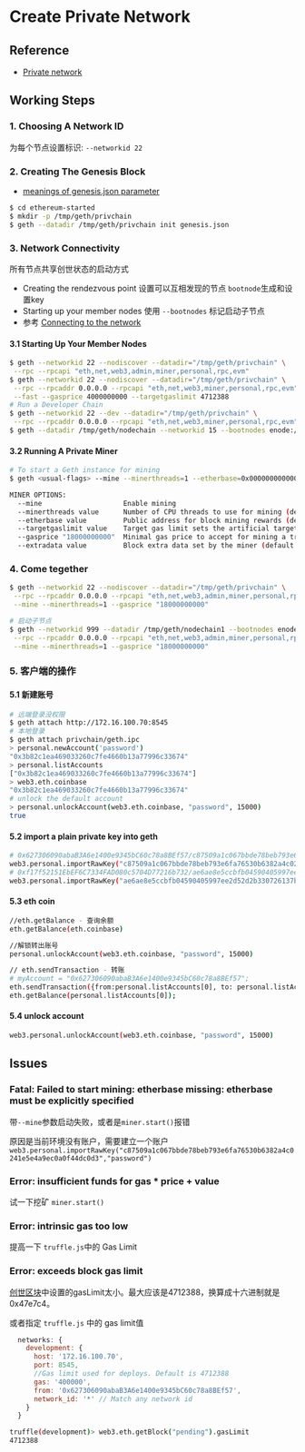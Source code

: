 # Create Private Network

## Reference
 * [Private network](https://github.com/ethereum/go-ethereum/wiki/Private-network)

## Working Steps

### 1. Choosing A Network ID
为每个节点设置标识: `--networkid 22`

### 2. Creating The Genesis Block
 * [meanings of genesis.json parameter](https://ethereum.stackexchange.com/questions/2376/what-does-each-genesis-json-parameter-mean)


```bash
$ cd ethereum-started
$ mkdir -p /tmp/geth/privchain
$ geth --datadir /tmp/geth/privchain init genesis.json
```

### 3. Network Connectivity
所有节点共享创世状态的启动方式

 * Creating the rendezvous point 设置可以互相发现的节点 `bootnode`生成和设置key
 * Starting up your member nodes 使用 `--bootnodes` 标记启动子节点
 * 参考 [Connecting to the network](https://github.com/ethereum/go-ethereum/wiki/Connecting-to-the-network)

#### 3.1 Starting Up Your Member Nodes

```bash
$ geth --networkid 22 --nodiscover --datadir="/tmp/geth/privchain" \
 --rpc --rpcapi "eth,net,web3,admin,miner,personal,rpc,evm"
$ geth --networkid 22 --nodiscover --datadir="/tmp/geth/privchain" \
 --rpc --rpcaddr 0.0.0.0 --rpcapi "eth,net,web3,miner,personal,rpc,evm" \
 --fast --gasprice 4000000000 --targetgaslimit 4712388
# Run a Developer Chain
$ geth --networkid 22 --dev --datadir="/tmp/geth/privchain" \
 --rpc --rpcaddr 0.0.0.0 --rpcapi "eth,net,web3,miner,personal,rpc,evm"
$ geth --datadir /tmp/geth/nodechain --networkid 15 --bootnodes enode://bbe96dd69725b951038dfb8129be480aefe4f1e7e5dd8c7203772148e08de7e85a63af843dbc53b012fdcc4e81825d4de5de37f46aa59e00f833571de69a256e@[::]:30303
```

#### 3.2 Running A Private Miner

```bash
# To start a Geth instance for mining
$ geth <usual-flags> --mine --minerthreads=1 --etherbase=0x0000000000000000000000000000000000000000

MINER OPTIONS:
  --mine                    Enable mining
  --minerthreads value      Number of CPU threads to use for mining (default: 8)
  --etherbase value         Public address for block mining rewards (default = first account created) (default: "0")
  --targetgaslimit value    Target gas limit sets the artificial target gas floor for the blocks to mine (default: 4712388)
  --gasprice "18000000000"  Minimal gas price to accept for mining a transactions
  --extradata value         Block extra data set by the miner (default = client version)
```

### 4. Come tegether

```bash
$ geth --networkid 22 --nodiscover --datadir="/tmp/geth/privchain" \
 --rpc --rpcaddr 0.0.0.0 --rpcapi "eth,net,web3,admin,miner,personal,rpc,evm" \
 --mine --minerthreads=1 --gasprice "18000000000"

# 启动子节点
$ geth --networkid 999 --datadir /tmp/geth/nodechain1 --bootnodes enode://8f3817bcccba64cf5de7316de3a0a1215e295f33f83345e97f9e5c60b70a53a03a47db851da97087ea2ac2881d1a8c848eaa9e6c282a26b04c3db188bdd22cfb@172.16.100.70:30303  \
 --rpc --rpcaddr 0.0.0.0 --rpcapi "eth,net,web3,admin,miner,personal,rpc,evm" \
 --mine --minerthreads=1 --gasprice "18000000000"
```

### 5. 客户端的操作

#### 5.1 新建账号
```bash
# 远端登录没权限
$ geth attach http://172.16.100.70:8545
# 本地登录
$ geth attach privchain/geth.ipc
> personal.newAccount('password')
"0x3b82c1ea469033260c7fe4660b13a77996c33674"
> personal.listAccounts
["0x3b82c1ea469033260c7fe4660b13a77996c33674"]
> web3.eth.coinbase
"0x3b82c1ea469033260c7fe4660b13a77996c33674"
# unlock the default account
> personal.unlockAccount(web3.eth.coinbase, "password", 15000)
true
```

#### 5.2 import a plain private key into geth
```bash
# 0x627306090abaB3A6e1400e9345bC60c78a8BEf57/c87509a1c067bbde78beb793e6fa76530b6382a4c0241e5e4a9ec0a0f44dc0d3
web3.personal.importRawKey("c87509a1c067bbde78beb793e6fa76530b6382a4c0241e5e4a9ec0a0f44dc0d3","password")
# 0xf17f52151EbEF6C7334FAD080c5704D77216b732/ae6ae8e5ccbfb04590405997ee2d52d2b330726137b875053c36d94e974d162f
web3.personal.importRawKey("ae6ae8e5ccbfb04590405997ee2d52d2b330726137b875053c36d94e974d162f","password")
```

#### 5.3 eth coin
```bash
//eth.getBalance - 查询余额
eth.getBalance(eth.coinbase)

//解锁转出账号
personal.unlockAccount(web3.eth.coinbase, "password", 15000)

// eth.sendTransaction - 转账
# myAccount = "0x627306090abaB3A6e1400e9345bC60c78a8BEf57";
eth.sendTransaction({from:personal.listAccounts[0], to: personal.listAccounts[1], gas: 1*1000, value:web3.toWei(1,"ether")});
eth.getBalance(personal.listAccounts[0]);
```

#### 5.4 unlock account
```bash
web3.personal.unlockAccount(web3.eth.coinbase, "password", 15000)
```

## Issues

### Fatal: Failed to start mining: etherbase missing: etherbase must be explicitly specified
带`--mine`参数启动失败，或者是`miner.start()`报错

原因是当前环境没有账户，需要建立一个账户 `web3.personal.importRawKey("c87509a1c067bbde78beb793e6fa76530b6382a4c0241e5e4a9ec0a0f44dc0d3","password")`

### Error: insufficient funds for gas * price + value
试一下挖矿 `miner.start()`

### Error: intrinsic gas too low
提高一下 `truffle.js`中的 Gas Limit

### Error: exceeds block gas limit
[创世区块](../ethereum-started/genesis.json)中设置的gasLimit太小。最大应该是4712388，换算成十六进制就是0x47e7c4。

或者指定 `truffle.js` 中的 gas limit值

```js
  networks: {
    development: {
      host: '172.16.100.70',
      port: 8545,
      //Gas limit used for deploys. Default is 4712388
      gas: '400000',
      from: '0x627306090abaB3A6e1400e9345bC60c78a8BEf57',
      network_id: '*' // Match any network id
    }
  }
```

```bash
truffle(development)> web3.eth.getBlock("pending").gasLimit
4712388
```